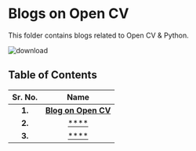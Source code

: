 # Blogs on Open CV

This folder contains blogs related to Open CV & Python.

![download](https://user-images.githubusercontent.com/58645688/138261228-0a7a2bd9-de98-473d-9f77-233455b4d42d.png)

## Table of Contents

Sr. No.             |   Name               
:------------------:|:-------------------------:|
**1.**              | [**Blog on Open CV**](https://github.com/Robotics-Club-BMU/CV-Zone/blob/main/Blogs/Blogs%20on%20open%20cv/Blog%20on%20OPEN%20-CV.md)  
**2.**              | [****]()  
**3.**              | [****]()  
